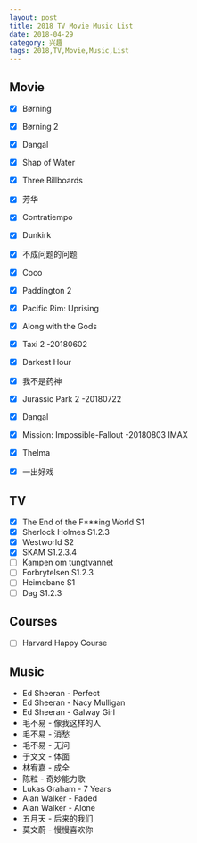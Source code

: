 ```yaml
---
layout: post
title: 2018 TV Movie Music List
date: 2018-04-29
category: 兴趣
tags: 2018,TV,Movie,Music,List
---
```

## Movie
- [x] Børning 
- [x] Børning 2
- [x] Dangal
- [x] Shap of Water
- [x] Three Billboards
- [x] 芳华
- [x] Contratiempo 
- [x] Dunkirk
- [x] 不成问题的问题
- [x] Coco
- [x] Paddington 2 
- [x] Pacific Rim: Uprising
- [x] Along with the Gods
- [x] Taxi 2 -20180602
- [x] Darkest Hour
- [x] 我不是药神
- [x] Jurassic Park 2 -20180722
- [x] Dangal
- [x] Mission: Impossible-Fallout -20180803 IMAX 
- [x] Thelma 
- [x] 一出好戏


## TV
- [x] The End of the F\*\*\*ing World S1
- [x] Sherlock Holmes S1.2.3
- [x] Westworld S2
- [x] SKAM S1.2.3.4
- [ ] Kampen om tungtvannet 
- [ ] Forbrytelsen S1.2.3
- [ ] Heimebane S1
- [ ] Dag S1.2.3

## Courses
- [ ] Harvard Happy Course

## Music
* Ed Sheeran - Perfect
* Ed Sheeran - Nacy Mulligan
* Ed Sheeran - Galway Girl
* 毛不易 - 像我这样的人
* 毛不易 - 消愁
* 毛不易 - 无问
* 于文文 - 体面
* 林宥嘉 - 成全 
* 陈粒 - 奇妙能力歌
* Lukas Graham - 7 Years
* Alan Walker - Faded
* Alan Walker - Alone
* 五月天 - 后来的我们
* 莫文蔚 - 慢慢喜欢你

